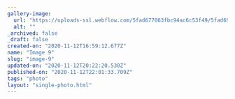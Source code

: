 ```yaml
---
gallery-image:
  url: "https://uploads-ssl.webflow.com/5fad677063fbc94ac6c53f49/5fad69df647be32e7cf57309_9.jpg"
  alt: ""
_archived: false
_draft: false
created-on: "2020-11-12T16:59:12.677Z"
name: "Image 9"
slug: "image-9"
updated-on: "2020-11-12T20:22:20.530Z"
published-on: "2020-11-12T22:01:33.709Z"
tags: "photo"
layout: "single-photo.html"
---
```



